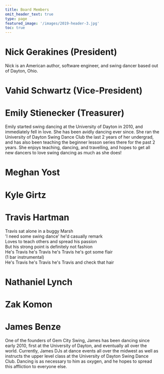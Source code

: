 ```yaml
---
title: Board Members
omit_header_text: true
type: page
featured_image: '/images/2019-header-3.jpg'
toc: true
---
```


# Nick Gerakines (President)

Nick is an American author, software engineer, and swing dancer based out of Dayton, Ohio.

# Vahid Schwartz (Vice-President)

# Emily Stienecker (Treasurer)

Emily started swing dancing at the University of Dayton in 2010, and immediately fell in love. She has been avidly dancing ever since. She ran the University of Dayton Swing Dance Club the last 2 years of her undergrad, and has also been teaching the beginner lesson series there for the past 2 years. She enjoys teaching, dancing, and travelling, and hopes to get all new dancers to love swing dancing as much as she does!

# Meghan Yost

# Kyle Girtz

# Travis Hartman

Travis sat alone in a buggy Marsh<br/>
'I need some swing dance' he'd casually remark<br/>
Loves to teach others and spread his passion<br/>
But his strong point is definitely not fashion<br/>
He's Travis he's Travis he's Travis he's got some flair<br/>
(1 bar instrumental)<br/>
He's Travis he's Travis he's Travis and check that hair<br/>

# Nathaniel Lynch

# Zak Komon

# James Benze

One of the founders of Gem City Swing, James has been dancing since early 2010, first at the University of Dayton, and eventually all over the world.  Currently, James DJs at dance events all over the midwest as well as instructs the upper level class at the University of Dayton Swing Dance Club.  Dancing is as necessary to him as oxygen, and he hopes to spread this affliction to everyone else.
